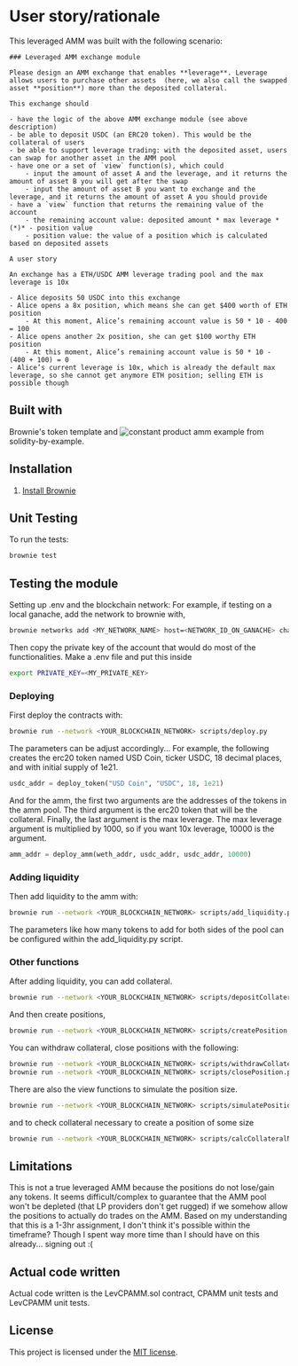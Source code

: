 # User story/rationale
This leveraged AMM was built with the following scenario:
```
### Leveraged AMM exchange module

Please design an AMM exchange that enables **leverage**. Leverage allows users to purchase other assets  (here, we also call the swapped asset **position**) more than the deposited collateral.

This exchange should

- have the logic of the above AMM exchange module (see above description)
- be able to deposit USDC (an ERC20 token). This would be the collateral of users
- be able to support leverage trading: with the deposited asset, users can swap for another asset in the AMM pool
- have one or a set of `view` function(s), which could
    - input the amount of asset A and the leverage, and it returns the amount of asset B you will get after the swap
    - input the amount of asset B you want to exchange and the leverage, and it returns the amount of asset A you should provide
- have a `view` function that returns the remaining value of the account
    - the remaining account value: deposited amount * max leverage *(*)* - position value
    - position value: the value of a position which is calculated based on deposited assets

A user story

An exchange has a ETH/USDC AMM leverage trading pool and the max leverage is 10x

- Alice deposits 50 USDC into this exchange
- Alice opens a 8x position, which means she can get $400 worth of ETH position
    - At this moment, Alice’s remaining account value is 50 * 10 - 400 = 100
- Alice opens another 2x position, she can get $100 worthy ETH position
    - At this moment, Alice’s remaining account value is 50 * 10 - (400 + 100) = 0
- Alice’s current leverage is 10x, which is already the default max leverage, so she cannot get anymore ETH position; selling ETH is possible though
```

## Built with
Brownie's token template and ![constant product amm example](https://solidity-by-example.org/defi/constant-product-amm/) from solidity-by-example.

## Installation

1. [Install Brownie](https://eth-brownie.readthedocs.io/en/stable/install.html)


## Unit Testing

To run the tests:

```bash
brownie test
```

## Testing the module

Setting up .env and the blockchain network:
For example, if testing on a local ganache, add the network to brownie with,
```bash
brownie networks add <MY_NETWORK_NAME> host=<NETWORK_ID_ON_GANACHE> chainid=1337
```
Then copy the private key of the account that would do most of the functionalities.
Make a .env file and put this inside
```bash
export PRIVATE_KEY=<MY_PRIVATE_KEY>
```

### Deploying
First deploy the contracts with:

```bash
brownie run --network <YOUR_BLOCKCHAIN_NETWORK> scripts/deploy.py
```
The parameters can be adjust accordingly... For example, the following creates the erc20 token named USD Coin, ticker USDC, 18 decimal places, and with initial supply of 1e21.
```python
usdc_addr = deploy_token("USD Coin", "USDC", 18, 1e21)
```
And for the amm, the first two arguments are the addresses of the tokens in the amm pool.
The third argument is the erc20 token that will be the collateral. Finally, the last argument is
the max leverage. The max leverage argument is multiplied by 1000, so if you want 10x leverage, 10000 is the argument.
```python
amm_addr = deploy_amm(weth_addr, usdc_addr, usdc_addr, 10000)
```

### Adding liquidity
Then add liquidity to the amm with:
```bash
brownie run --network <YOUR_BLOCKCHAIN_NETWORK> scripts/add_liquidity.py
```
The parameters like how many tokens to add for both sides of the pool can be configured within the add_liquidity.py script.

### Other functions
After adding liquidity, you can add collateral.
```bash
brownie run --network <YOUR_BLOCKCHAIN_NETWORK> scripts/depositCollateral.py
```
And then create positions,
```bash
brownie run --network <YOUR_BLOCKCHAIN_NETWORK> scripts/createPosition.py
```
You can withdraw collateral, close positions with the following:

```bash
brownie run --network <YOUR_BLOCKCHAIN_NETWORK> scripts/withdrawCollateral.py
brownie run --network <YOUR_BLOCKCHAIN_NETWORK> scripts/closePosition.py
```

There are also the view functions to simulate the position size.
```bash
brownie run --network <YOUR_BLOCKCHAIN_NETWORK> scripts/simulatePosition.py
```
and to check collateral necessary to create a position of some size
```bash
brownie run --network <YOUR_BLOCKCHAIN_NETWORK> scripts/calcCollateralNeeded.py
```

## Limitations
This is not a true leveraged AMM because the positions do not lose/gain any tokens. It seems difficult/complex to guarantee that the AMM pool won't be depleted (that LP providers don't get rugged) if we somehow allow the positions to actually do trades on the AMM. Based on my understanding that this is a 1-3hr assignment, I don't think it's possible within the timeframe? Though I spent way more time than I should have on this already... signing out :(

## Actual code written
Actual code written is the LevCPAMM.sol contract, CPAMM unit tests and LevCPAMM unit tests.

## License

This project is licensed under the [MIT license](LICENSE).

